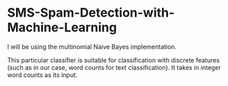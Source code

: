 # SMS-Spam-Detection-with-Machine-Learning

I will be using the multinomial Naive Bayes implementation.

This particular classifier is suitable for classification with discrete features (such as in our case, word counts for text classification). It takes in integer word counts as its input.
